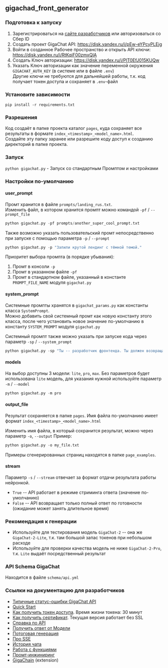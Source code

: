 ## gigachad_front_generator

### Подготовка к запуску
1. Зарегистрироваться на [сайте разработчиков](https://developers.sber.ru/studio/workspaces/) или авторизоваться со Сбер ID
1. Создать проект GigaChat API: https://disk.yandex.ru/i/pEw-eYPcyPLEjg
1. Войти в созданное Рабочее пространство и открыть API ключи: https://disk.yandex.ru/i/RtKqiF00zmxQlA
1. Создать Ключ авторизации: https://disk.yandex.ru/i/PlT0EfJ015KUQw
1. Указать Ключ авторизации как значение переменной окружения `GIGACHAT_AUTH_KEY` (в системе или в файле `.env`)  
Другие ключи не требуются для дальнейшей работы, т.к. код получает токен доступа и сохраняет в `.env`-файл

### Установите зависимости
`pip install -r requirements.txt`

### Разрешения
Код создаёт в папке проекта каталог `pages`, куда сохраняет все результаты в формате `index_<timestamp>_<model_name>.html`.  
Создайте эту папку заранее или разрешите коду доступ к созданию директорий в папке проекта.

### Запуск
`python gigachat.py` - Запуск со стандартным Промптом и настройками  

### Настройки по-умолчанию
#### user_prompt
Промт хранится в файле `prompts/landing_rus.txt`.  
Изменить файл, в котором хранится промпт можно командой `-pf` / `--prompt_file`
```python
python gigachat.py -pf prompts/another_super_cool_prompt.txt
```
Также возможно указать пользовательский промт непосредственно при запуске с помощью параметра `-p` / `--prompt`
```python
python gigachat.py -p "Запили крутой лендинг с тёмной темой."
```
Приоритет выбора промпта (в порядке убывания):
1. Промт в консоли `-p`
1. Промт в указанном файле `-pf`
1. Промт в стандартном файле, указанный в константе `PROMPT_FILE_NAME` модуля `gigachat.py`

#### system_prompt
Системные промпты хранятся в `gigachat_params.py` как константы класса `SystemPrompt`.  
Можно добавить свой системный промт как новую константу этого класса, после чего установить новое значение по-умолчанию в константу `SYSTEM_PROMPT` модуля `gigachat.py`

Системный промпт также можно указать при запуске кода через параметр `-sp` / `--system_prompt`
```python
python gigachat.py -sp "Ты -- разработчик фронтенда. Ты должен возвращать по запросам ТОЛЬКО HTML+CSS+JS код без дополнительного описания."
```

#### models
На выбор доступны 3 модели: `lite`, `pro`, `max`. Без параметров будет использована `lite` модель, для указания нужной используйте параметр `-m` / `--model`
```python
python gigachat.py -m pro
```

#### output_file
Результат сохраняется в папке `pages`. Имя файла по-умолчанию имеет формат `index_<timestamp>_<model_name>.html`  

Изменить имя файла, в который сохранится результат, можно через параметр `-o`, `--output` 
Пример:
```python
python gigachat.py -o my_file.txt
```
Примеры сгенерированных страниц находятся в папке `page_examples`.

#### stream
Параметр `-s` / `--stream` отвечает за формат отдачи результата работы нейронкой.
- `True` -- API работает в режиме стриминга ответа (значение по-умолчанию)
- `False` -- API возвращает только полный ответ по готовности (ожидание может занять длительное время)

### Рекомендация к генерации
- Используйте для тестирования модель `GigaChat-2` -- она же `GigaChat-2-Lite`, т.к. там большой запас токенов при небольшом расходе
- Используйте для проверки качества модель не ниже `GigaChat-2-Pro`, т.к. `Lite` выдаёт посредственный результат

### API Schema GigaChat
Находится в файле `schema/api.yml`

### Ссылки на документацию для разработчиков
- [Типичные статус-ошибки GigaChat API](https://developers.sber.ru/docs/ru/gigachat/api/errors-description?responseCode=400)
- [Quick Start](https://developers.sber.ru/docs/ru/gigachat/quickstart/ind-create-project)
- [Как получить токен доступа](https://developers.sber.ru/docs/ru/gigachat/api/reference/rest/post-token). Время жизни токена: 30 минут
- [Как получить сертификат](https://developers.sber.ru/docs/ru/gigachat/certificates). Текущая версия работает без SSL
- [Справка по API](https://developers.sber.ru/docs/ru/gigachat/api/reference/rest/post-ai-check)
- [Получить ответ от Модели](https://developers.sber.ru/docs/ru/gigachat/api/reference/rest/post-chat)
- [Потоговая генерация](https://developers.sber.ru/docs/ru/gigachat/guides/response-token-streaming?tool=python)  
- [Про SSE](https://developer.mozilla.org/en-US/docs/Web/API/Server-sent_events/Using_server-sent_events#event_stream_format)
- [История чата](https://developers.sber.ru/docs/ru/gigachat/guides/keeping-context)
- [Работа с функциями](https://developers.sber.ru/docs/ru/gigachat/guides/function-calling#rabota-s-sobstvennymi-funktsiyami)
- [Промт-инжиниринг](https://developers.sber.ru/docs/ru/gigachat/prompts-hub/prompt-engineering)
- [GigaChain](https://developers.sber.ru/docs/ru/gigachain/overview#quickstart) (extension)
